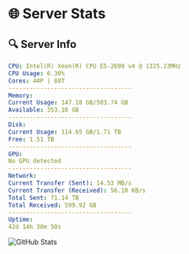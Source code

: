 # 🌐 Server Stats
## 🔍 Server Info
```yaml
CPU: Intel(R) Xeon(R) CPU E5-2699 v4 @ 1325.23MHz
CPU Usage: 6.30%
Cores: 44P | 88T
-----------------------------------
Memory:
Current Usage: 147.18 GB/503.74 GB
Available: 353.10 GB
-----------------------------------
Disk:
Current Usage: 114.65 GB/1.71 TB
Free: 1.51 TB
-----------------------------------
GPU:
No GPU detected
-----------------------------------
Network:
Current Transfer (Sent): 14.53 MB/s
Current Transfer (Received): 56.18 KB/s
Total Sent: 71.14 TB
Total Received: 599.92 GB
-----------------------------------
Uptime:
42d 14h 38m 50s
```
![GitHub Stats](https://img.shields.io/badge/Updated-2025-04-19_12:01:39-blue)